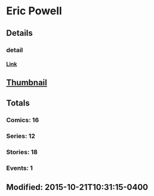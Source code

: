 # Eric  Powell 
## Details
### detail
#### [Link](http://marvel.com/comics/creators/5007/eric_powell?utm_campaign=apiRef&utm_source=225578a89fc76f3d20fbffda5d17a88d)
## [Thumbnail](http://i.annihil.us/u/prod/marvel/i/mg/b/40/image_not_available.jpg)
## Totals
### Comics: 16
### Series: 12
### Stories: 18
### Events: 1
## Modified: 2015-10-21T10:31:15-0400